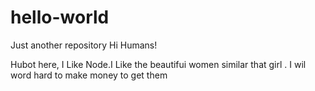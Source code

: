 # hello-world
Just another repository
Hi Humans!

Hubot here, I Like Node.I Like the beautifui women similar that girl .
I  wil word hard to make money to get them

